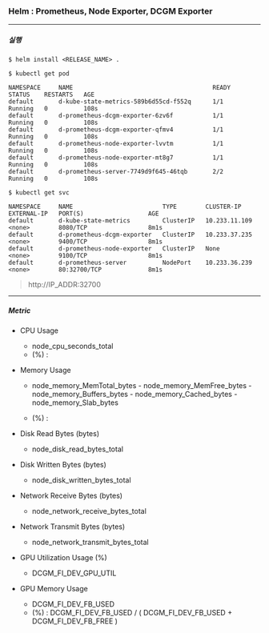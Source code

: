 ### Helm : Prometheus, Node Exporter, DCGM Exporter
---

##### 실행

	$ helm install <RELEASE_NAME> .
	
	$ kubectl get pod 
	
	NAMESPACE     NAME                                       READY   STATUS    RESTARTS   AGE
	default       d-kube-state-metrics-589b6d55cd-f552q      1/1     Running   0          108s
	default       d-prometheus-dcgm-exporter-6zv6f           1/1     Running   0          108s
	default       d-prometheus-dcgm-exporter-qfmv4           1/1     Running   0          108s
	default       d-prometheus-node-exporter-lvvtm           1/1     Running   0          108s
	default       d-prometheus-node-exporter-mt8g7           1/1     Running   0          108s
	default       d-prometheus-server-7749d9f645-46tqb       2/2     Running   0          108s
	
	$ kubectl get svc
	
	NAMESPACE     NAME                         TYPE        CLUSTER-IP      EXTERNAL-IP   PORT(S)                  AGE
	default       d-kube-state-metrics         ClusterIP   10.233.11.109   <none>        8080/TCP                 8m1s
	default       d-prometheus-dcgm-exporter   ClusterIP   10.233.37.235   <none>        9400/TCP                 8m1s
	default       d-prometheus-node-exporter   ClusterIP   None            <none>        9100/TCP                 8m1s
	default       d-prometheus-server          NodePort    10.233.36.239   <none>        80:32700/TCP             8m1s
		
        
> http://IP_ADDR:32700


---

##### Metric

* CPU Usage
	* node\_cpu\_seconds_total
	* (%) : 


* Memory Usage
	* node\_memory\_MemTotal\_bytes - node\_memory\_MemFree\_bytes - node\_memory\_Buffers\_bytes - node\_memory\_Cached\_bytes - node\_memory\_Slab\_bytes
	
	* (%) : 


* Disk Read Bytes (bytes)
	* node\_disk\_read\_bytes\_total
 

* Disk Written Bytes (bytes)
 	* node\_disk\_written\_bytes\_total


* Network Receive Bytes (bytes)
	* node\_network\_receive\_bytes\_total


* Network Transmit Bytes (bytes)
	* node\_network\_transmit\_bytes\_total


* GPU Utilization Usage (%)
	* DCGM\_FI\_DEV\_GPU\_UTIL


* GPU Memory Usage
	* DCGM\_FI\_DEV\_FB\_USED
	* (%) : DCGM\_FI\_DEV\_FB\_USED / ( DCGM\_FI\_DEV\_FB\_USED + DCGM\_FI\_DEV\_FB\_FREE )

